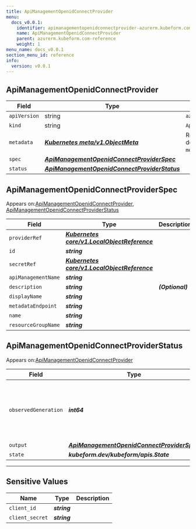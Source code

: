 ```yaml
---
title: ApiManagementOpenidConnectProvider
menu:
  docs_v0.0.1:
    identifier: apimanagementopenidconnectprovider-azurerm.kubeform.com
    name: ApiManagementOpenidConnectProvider
    parent: azurerm.kubeform.com-reference
    weight: 1
menu_name: docs_v0.0.1
section_menu_id: reference
info:
  version: v0.0.1
---
```


## ApiManagementOpenidConnectProvider
| Field | Type | Description |
| ------ | ----- | ----------- |
| `apiVersion` | string | `azurerm.kubeform.com/v1alpha1` |
|    `kind` | string | `ApiManagementOpenidConnectProvider` |
| `metadata` | ***[Kubernetes meta/v1.ObjectMeta](https://kubernetes.io/docs/reference/generated/kubernetes-api/v1.13/#objectmeta-v1-meta)***|Refer to the Kubernetes API documentation for the fields of the `metadata` field.|
| `spec` | ***[ApiManagementOpenidConnectProviderSpec](#apimanagementopenidconnectproviderspec)***||
| `status` | ***[ApiManagementOpenidConnectProviderStatus](#apimanagementopenidconnectproviderstatus)***||
## ApiManagementOpenidConnectProviderSpec

Appears on:[ApiManagementOpenidConnectProvider](#apimanagementopenidconnectprovider), [ApiManagementOpenidConnectProviderStatus](#apimanagementopenidconnectproviderstatus)

| Field | Type | Description |
| ------ | ----- | ----------- |
| `providerRef` | ***[Kubernetes core/v1.LocalObjectReference](https://kubernetes.io/docs/reference/generated/kubernetes-api/v1.13/#localobjectreference-v1-core)***||
| `id` | ***string***||
| `secretRef` | ***[Kubernetes core/v1.LocalObjectReference](https://kubernetes.io/docs/reference/generated/kubernetes-api/v1.13/#localobjectreference-v1-core)***||
| `apiManagementName` | ***string***||
| `description` | ***string***| ***(Optional)*** |
| `displayName` | ***string***||
| `metadataEndpoint` | ***string***||
| `name` | ***string***||
| `resourceGroupName` | ***string***||
## ApiManagementOpenidConnectProviderStatus

Appears on:[ApiManagementOpenidConnectProvider](#apimanagementopenidconnectprovider)

| Field | Type | Description |
| ------ | ----- | ----------- |
| `observedGeneration` | ***int64***| ***(Optional)*** Resource generation, which is updated on mutation by the API Server.|
| `output` | ***[ApiManagementOpenidConnectProviderSpec](#apimanagementopenidconnectproviderspec)***| ***(Optional)*** |
| `state` | ***kubeform.dev/kubeform/apis.State***| ***(Optional)*** |
---
## Sensitive Values
| Name | Type | Description |
|------|------|-------------|
| `client_id` | ***string*** ||
| `client_secret` | ***string*** ||
